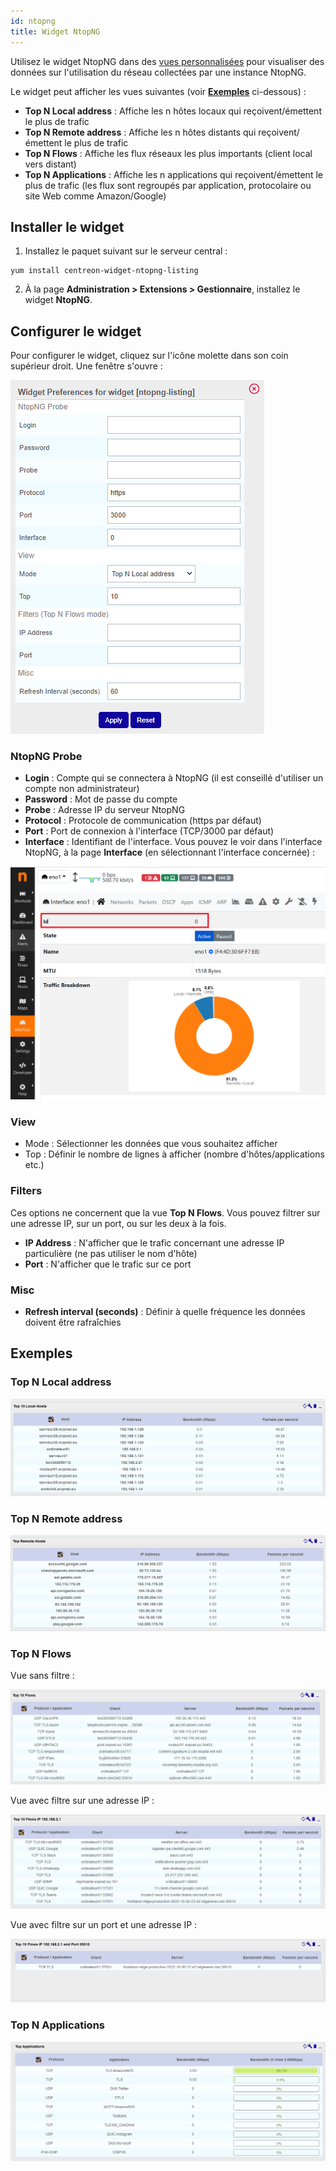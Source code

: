 ```yaml
---
id: ntopng
title: Widget NtopNG
---
```


Utilisez le widget NtopNG dans des [vues personnalisées](../../alerts-notifications/custom-views.md) pour visualiser des données sur l'utilisation du réseau collectées par une instance NtopNG.

Le widget peut afficher les vues suivantes (voir [**Exemples**](#exemples) ci-dessous) :

* **Top N Local address** : Affiche les n hôtes locaux qui reçoivent/émettent le plus de trafic
* **Top N Remote address** : Affiche les n hôtes distants qui reçoivent/émettent le plus de trafic
* **Top N Flows** : Affiche les flux réseaux les plus importants (client local vers distant)
* **Top N Applications** : Affiche les n applications qui reçoivent/émettent le plus de trafic (les flux sont regroupés par application, protocolaire ou site Web comme Amazon/Google)

## Installer le widget

1. Installez le paquet suivant sur le serveur central :
  
  ```shell
  yum install centreon-widget-ntopng-listing
  ```

2. À la page **Administration > Extensions > Gestionnaire**, installez le widget **NtopNG**.

## Configurer le widget

Pour configurer le widget, cliquez sur l'icône molette dans son coin supérieur droit. Une fenêtre s'ouvre :

![Paramètres](../../assets/integrations/npm/Widget_NtopNG_Options.png)

### NtopNG Probe

* **Login** : Compte qui se connectera à NtopNG (il est conseillé d'utiliser un compte non administrateur)
* **Password** : Mot de passe du compte
* **Probe** : Adresse IP du serveur NtopNG
* **Protocol** : Protocole de communication (https par défaut)
* **Port** : Port de connexion à l'interface (TCP/3000 par défaut)
* **Interface** : Identifiant de l'interface. Vous pouvez le voir dans l'interface NtopNG, à la page **Interface** (en sélectionnant l'interface concernée) :

![Interface ID](../../assets/integrations/npm/NtopNG_Interface_ID.png)

### View

* Mode : Sélectionner les données que vous souhaitez afficher
* Top : Définir le nombre de lignes à afficher (nombre d'hôtes/applications etc.)

### Filters

Ces options ne concernent que la vue **Top N Flows**. Vous pouvez filtrer sur une adresse IP, sur un port, ou sur les deux à la fois.

* **IP Address** : N'afficher que le trafic concernant une adresse IP particulière (ne pas utiliser le nom d'hôte)
* **Port** : N'afficher que le trafic sur ce port

### Misc

* **Refresh interval (seconds)** : Définir à quelle fréquence les données doivent être rafraîchies

## Exemples

### Top N Local address

![Top N Local address](../../assets/integrations/npm/Widget_NtopNG_Top_N_Local.png)

### Top N Remote address

![Top N Remote address](../../assets/integrations/npm/Widget_NtopNG_Top_N_Remote.png)

### Top N Flows

Vue sans filtre :

![Top N Flows](../../assets/integrations/npm/Widget_NtopNG_Top_N_Flows.png)

Vue avec filtre sur une adresse IP :

![Top N Flows Address Filter](../../assets/integrations/npm/Widget_NtopNG_Top_N_Flows_Address_Filter.png)

Vue avec filtre sur un port et une adresse IP :

![Top N Flows Address Port Filters](../../assets/integrations/npm/Widget_NtopNG_Top_N_Flows_Address_Port_Filters.png)

### Top N Applications

![Top N Applications](../../assets/integrations/npm/Widget_NtopNG_Top_N_Applications.png)
